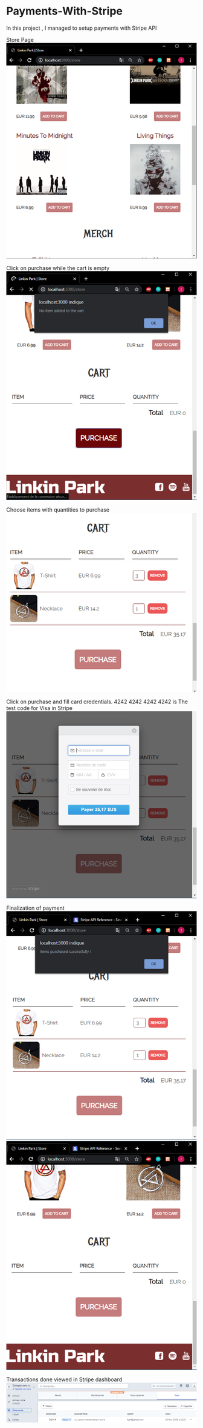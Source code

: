 # Payments-With-Stripe
In this project , I managed to setup payments with Stripe API


Store Page
<img src="screenshots/img0.PNG"/>

Click on purchase while the cart is empty
<img src="screenshots/img1.PNG"/>

Choose items with quantities to purchase
<img src="screenshots/img2.PNG"/>

Click on purchase and fill card credentials. 4242 4242 4242 4242 is The test code for Visa in Stripe
<img src="screenshots/img3.PNG"/>

Finalization of payment
<img src="screenshots/img4.PNG"/>
<img src="screenshots/img5.PNG"/>

Transactions done viewed in Stripe dashboard
<img src="screenshots/img6.PNG"/>